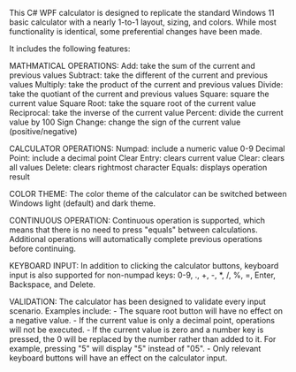 This C# WPF calculator is designed to replicate the standard Windows 11 basic calculator with a nearly 1-to-1 layout, sizing, and colors. While most functionality is identical, some preferential changes have been made.

It includes the following features:

MATHMATICAL OPERATIONS:
Add: take the sum of the current and previous values
Subtract: take the different of the current and previous values
Multiply: take the product of the current and previous values
Divide: take the quotiant of the current and previous values
Square: square the current value
Square Root: take the square root of the current value
Reciprocal: take the inverse of the current value
Percent: divide the current value by 100
Sign Change: change the sign of the current value (positive/negative)

CALCULATOR OPERATIONS:
Numpad: include a numeric value 0-9
Decimal Point: include a decimal point
Clear Entry: clears current value
Clear: clears all values
Delete: clears rightmost character
Equals: displays operation result

COLOR THEME:
The color theme of the calculator can be switched between Windows light (default) and dark theme.

CONTINUOUS OPERATION:
Continuous operation is supported, which means that there is no need to press "equals" between calculations. Additional operations will automatically complete previous operations before continuing.

KEYBOARD INPUT:
In addition to clicking the calculator buttons, keyboard input is also supported for non-numpad keys: 0-9, ., +, -, *, /, %, =, Enter, Backspace, and Delete.

VALIDATION:
The calculator has been designed to validate every input scenario. Examples include:
	- The square root button will have no effect on a negative value.
	- If the current value is only a decimal point, operations will not be executed.
	- If the current value is zero and a number key is pressed, the 0 will be replaced by the number rather than added to it. For example, pressing "5" will display "5" instead of "05".
	- Only relevant keyboard buttons will have an effect on the calculator input.
